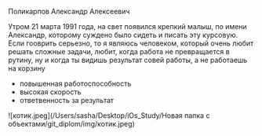 Поликарпов Александр Алексеевич

Утром 21 марта 1991 года, на свет появился крепкий малыш, по имени Александр, которому суждено было сидеть и писать эту курсовую.
Если гооврить серьезно, то я являюсь человеком, который очень любит решать сложные задачи,
любит, когда работа не превращается в рутину, ну и когда ты видишь результат совей работы, а не работаешь на корзину

- повышенная работоспособность
- высокая скорость
- ответвенность за результат

![котик.jpeg](/Users/sasha/Desktop/iOs_Study/Новая папка с объектами/git_diplom/img/котик.jpeg)

